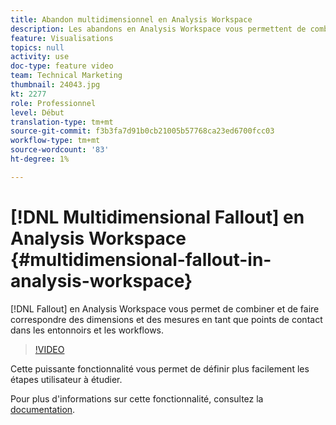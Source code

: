 ```yaml
---
title: Abandon multidimensionnel en Analysis Workspace
description: Les abandons en Analysis Workspace vous permettent de combiner et de faire correspondre des dimensions et des mesures en tant que points de contact dans les entonnoirs et les workflows.
feature: Visualisations
topics: null
activity: use
doc-type: feature video
team: Technical Marketing
thumbnail: 24043.jpg
kt: 2277
role: Professionnel
level: Début
translation-type: tm+mt
source-git-commit: f3b3fa7d91b0cb21005b57768ca23ed6700fcc03
workflow-type: tm+mt
source-wordcount: '83'
ht-degree: 1%

---
```



# [!DNL Multidimensional Fallout] en Analysis Workspace  {#multidimensional-fallout-in-analysis-workspace}

[!DNL Fallout] en Analysis Workspace vous permet de combiner et de faire correspondre des dimensions et des mesures en tant que points de contact dans les entonnoirs et les workflows.

>[!VIDEO](https://video.tv.adobe.com/v/24043/?quality=12)

Cette puissante fonctionnalité vous permet de définir plus facilement les étapes utilisateur à étudier.

Pour plus d&#39;informations sur cette fonctionnalité, consultez la [documentation](https://marketing.adobe.com/resources/help/en_US/analytics/analysis-workspace/configuring-interdimensional-fallout.html).
